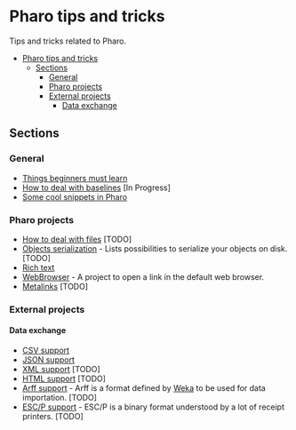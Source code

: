 # Pharo tips and tricks

Tips and tricks related to Pharo.

- [Pharo tips and tricks](#pharo-tips-and-tricks)
  * [Sections](#sections)
    + [General](#general)
    + [Pharo projects](#pharo-projects)
    + [External projects](#external-projects)
      - [Data exchange](#data-exchange)

## Sections

### General

- [Things beginners must learn](General/MustKnowForBeginners.md)
- [How to deal with baselines](General/Baselines.md) [In Progress]
- [Some cool snippets in Pharo](General/CoolSnippets.md)

### Pharo projects

- [How to deal with files](PharoProjects/Files.md) [TODO]
- [Objects serialization](PharoProjects/ObjectsSerialization.md) - Lists possibilities to serialize your objects on disk. [TODO]
- [Rich text](PharoProjects/RichText.md)
- [WebBrowser](PharoProjects/WebBrowser.md) - A project to open a link in the default web browser.
- [Metalinks](PharoProjects/Metalinks.md) [TODO]

### External projects
#### Data exchange
- [CSV support](ExternalProjects/Export/CSV.md)
- [JSON support](ExternalProjects/Export/JSON.md)
- [XML support](ExternalProjects/Export/XML.md) [TODO]
- [HTML support](ExternalProjects/Export/HTML.md) [TODO]
- [Arff support](ExternalProjects/Export/Arff.md) - Arff is a format defined by [Weka](http://www.cs.waikato.ac.nz/ml/weka/) to be used for data importation. [TODO]
- [ESC/P support](ExternalProjects/Export/ESCP.md) - ESC/P is a binary format understood by a lot of receipt printers. [TODO]
